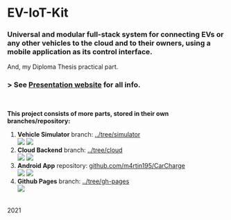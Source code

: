 # EV-IoT-Kit
### Universal and modular full-stack system for connecting EVs or any other vehicles to the cloud and to their owners, using a mobile application as its control interface.
And, my Diploma Thesis practical part.
### > See [Presentation website](https://m4rtin195.github.io/EV-IoT-Kit/) for all info.
<br>

**This project consists of more parts, stored in their own branches/repository:**
1. **Vehicle Simulator** branch: [../tree/simulator](../../tree/simulator)  
![](https://img.shields.io/badge/-Raspberry_Pi-blue?style=flat-square) ![](https://img.shields.io/badge/-C++-green?style=flat-square)
2. **Cloud Backend** branch: [../tree/cloud](../../tree/cloud)  
![](https://img.shields.io/badge/-AWS-blue?style=flat-square) ![](https://img.shields.io/badge/-JavaScript-green?style=flat-square)
3. **Android App** repository: [github.com/m4rtin195/CarCharge](https://github.com/m4rtin195/CarCharge)  
![](https://img.shields.io/badge/-Java-green?style=flat-square) ![](https://img.shields.io/badge/-Firebase-blue?style=flat-square)
4. **Github Pages** branch: [../tree/gh-pages](../../tree/gh-pages)  
![](https://img.shields.io/badge/-Jekyll-blue?style=flat-square)
<br>  
2021
